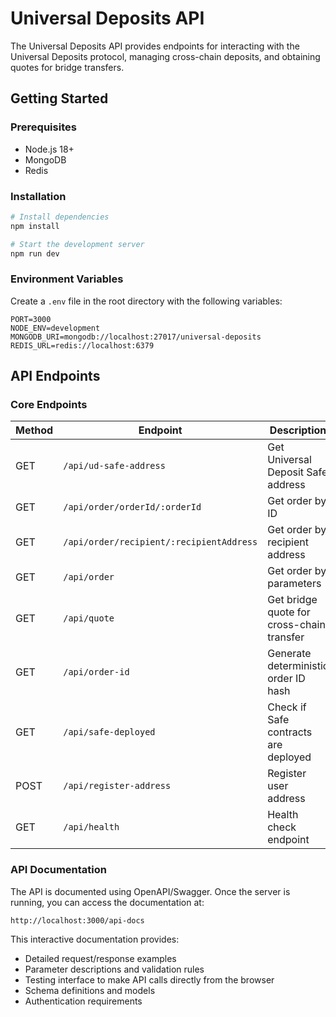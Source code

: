 # Universal Deposits API

The Universal Deposits API provides endpoints for interacting with the Universal Deposits protocol, managing cross-chain deposits, and obtaining quotes for bridge transfers.

## Getting Started

### Prerequisites

- Node.js 18+
- MongoDB
- Redis

### Installation

```bash
# Install dependencies
npm install

# Start the development server
npm run dev
```

### Environment Variables

Create a `.env` file in the root directory with the following variables:

```
PORT=3000
NODE_ENV=development
MONGODB_URI=mongodb://localhost:27017/universal-deposits
REDIS_URL=redis://localhost:6379
```

## API Endpoints

### Core Endpoints

| Method | Endpoint                                 | Description                               |
| ------ | ---------------------------------------- | ----------------------------------------- |
| GET    | `/api/ud-safe-address`                   | Get Universal Deposit Safe address        |
| GET    | `/api/order/orderId/:orderId`            | Get order by ID                           |
| GET    | `/api/order/recipient/:recipientAddress` | Get order by recipient address            |
| GET    | `/api/order`                             | Get order by parameters                   |
| GET    | `/api/quote`                             | Get bridge quote for cross-chain transfer |
| GET    | `/api/order-id`                          | Generate deterministic order ID hash      |
| GET    | `/api/safe-deployed`                     | Check if Safe contracts are deployed      |
| POST   | `/api/register-address`                  | Register user address                     |
| GET    | `/api/health`                            | Health check endpoint                     |

### API Documentation

The API is documented using OpenAPI/Swagger. Once the server is running, you can access the documentation at:

```
http://localhost:3000/api-docs
```

This interactive documentation provides:

- Detailed request/response examples
- Parameter descriptions and validation rules
- Testing interface to make API calls directly from the browser
- Schema definitions and models
- Authentication requirements
